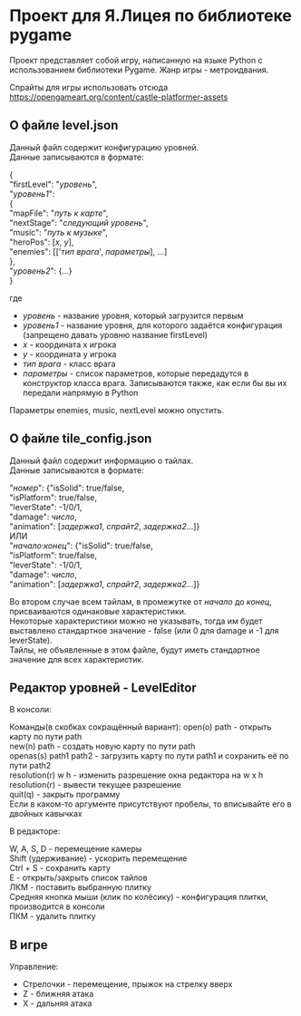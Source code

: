 # Проект для Я.Лицея по библиотеке pygame

Проект представляет собой игру, написанную на языке Python с использованием библиотеки Pygame. Жанр игры - метроидвания.

Спрайты для игры использовать отсюда https://opengameart.org/content/castle-platformer-assets

## О файле level.json

Данный файл содержит конфигурацию уровней.  
Данные записываются в формате:  

{  
  "firstLevel": "*уровень*",  
  "*уровень1*":  
  {  
    "mapFile": "*путь к карте*",  
    "nextStage": "*следующий уровень*",  
    "music": "*путь к музыке*",  
    "heroPos": [*x*, *y*],  
    "enemies": [['*тип врага*', *параметры*], ...]  
  },  
  "*уровень2*": {...}  
}  

где  
- *уровень* - название уровня, который загрузится первым
- *уровень1* - название уровня, для которого задаётся конфигурация 
(запрещено давать уровню название firstLevel)
- *x* - координата x игрока
- *y* - координата y игрока
- *тип врага* - класс врага
- *параметры* - список параметров, которые передадутся в конструктор класса 
врага. Записываются также, как если бы вы их передали напрямую в Python

Параметры enemies, music, nextLevel можно опустить.

## О файле tile_config.json

Данный файл содержит информацию о тайлах.  
Данные записываются в формате:  

"*номер*": {"isSolid": true/false,  
            "isPlatform": true/false,  
            "leverState": -1/0/1,  
            "damage": *число*,  
            "animation": [*задержка1*, *спрайт2*, *задержка2*...]}  
ИЛИ  
"*начало*:*конец*": {"isSolid": true/false,  
                     "isPlatform": true/false,  
                     "leverState": -1/0/1,  
                     "damage": *число*,  
                     "animation": [*задержка1*, *спрайт2*, *задержка2*...]}
         
Во втором случае всем тайлам, в промежутке от *начало* до *конец*,
присваиваются одинаковые характеристики.  
Некоторые характеристики можно не указывать, тогда им будет выставлено
стандартное значение - false (или 0 для damage и -1 для leverState).  
Тайлы, не объявленные в этом файле,
будут иметь стандартное значение для всех характеристик.

## Редактор уровней - LevelEditor

В консоли:

Команды(в скобках сокращённый вариант):
open(o) path - открыть карту по пути path  
new(n) path - создать новую карту по пути path  
openas(s) path1 path2 - загрузить карту по пути path1
и сохранить её по пути path2  
resolution(r) w h - изменить разрешение окна редактора на w x h  
resolution(r) - вывести текущее разрешение  
quit(q) - закрыть программу  
Если в каком-то аргументе присутствуют пробелы, 
то вписывайте его в двойных кавычках

В редакторе:

W, A, S, D - перемещение камеры  
Shift (удерживание) - ускорить перемещение  
Ctrl + S - сохранить карту  
E - открыть/закрыть список тайлов  
ЛКМ - поставить выбранную плитку  
Средняя кнопка мыши (клик по колёсику) - конфигурация плитки, производится в
консоли  
ПКМ - удалить плитку

## В игре

Управление:
- Стрелочки - перемещение, прыжок на стрелку вверх
- Z - ближняя атака
- X - дальняя атака